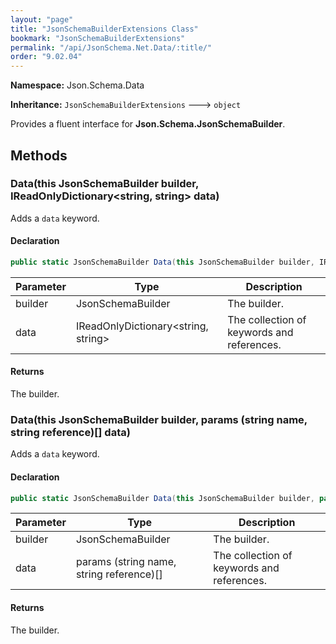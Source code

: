 ```yaml
---
layout: "page"
title: "JsonSchemaBuilderExtensions Class"
bookmark: "JsonSchemaBuilderExtensions"
permalink: "/api/JsonSchema.Net.Data/:title/"
order: "9.02.04"
---
```

**Namespace:** Json.Schema.Data

**Inheritance:**
`JsonSchemaBuilderExtensions`
 🡒 
`object`

Provides a fluent interface for **Json.Schema.JsonSchemaBuilder**.

## Methods

### Data(this JsonSchemaBuilder builder, IReadOnlyDictionary\<string, string\> data)

Adds a `data` keyword.

#### Declaration

```c#
public static JsonSchemaBuilder Data(this JsonSchemaBuilder builder, IReadOnlyDictionary<string, string> data)
```
| Parameter | Type | Description |
|---|---|---|
| builder | JsonSchemaBuilder | The builder. |
| data | IReadOnlyDictionary\<string, string\> | The collection of keywords and references. |

#### Returns

The builder.

### Data(this JsonSchemaBuilder builder, params (string name, string reference)[] data)

Adds a `data` keyword.

#### Declaration

```c#
public static JsonSchemaBuilder Data(this JsonSchemaBuilder builder, params (string name, string reference)[] data)
```
| Parameter | Type | Description |
|---|---|---|
| builder | JsonSchemaBuilder | The builder. |
| data | params (string name, string reference)[] | The collection of keywords and references. |

#### Returns

The builder.


